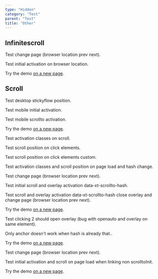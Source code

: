```yaml
---
type: "Hidden"
category: "Test"
parent: "Test"
title: "Other"
---
```


## Infinitescroll

Test change page (browser location prev next).

Test initial activation on browser location.

Try the demo [on a new page](/demos/components/listing/infinitescroll?false=2).

## Scroll

Test desktop stickyflow position.

Test mobile initial activation.

Test mobile scrollto activation.

Try the demo [on a new page](/demos/themes/gallery/products-gallery-v1).

Test activation classes on scroll.

Test scroll position on click elements.

Test scroll position on click elements custom.

Test activation classes and scroll position on page load and hash change.

Test change page (browser location prev next).

Test initial scroll and overlay activation data-xt-scrollto-hash.

Test scroll and overlay activation data-xt-scrollto-hash close overlay and change page (browser location prev next).

Try the demo [on a new page](/demos/components/scrollto/usage#anchor-2).

Test clicking 2 should open overlay (bug with openauto and overlay on same element).

Only anchor doesn't work when hash is already that..

Try the demo [on a new page](/demos/components/scrollto/overlay#anchor-2).

Test change page (browser location prev next).

Test initial activation and scroll on page load when linking non scrolltoInit.

Try the demo [on a new page](/demos/components/scrollto/toggle#anchor-2).
